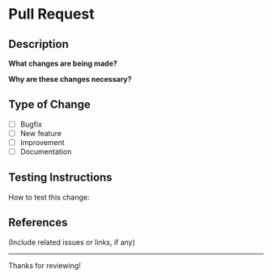 # Pull Request

## Description

**What changes are being made?**

**Why are these changes necessary?**

## Type of Change

- [ ] Bugfix
- [ ] New feature
- [ ] Improvement
- [ ] Documentation

## Testing Instructions

How to test this change:

## References

(Include related issues or links, if any)

---

Thanks for reviewing!
